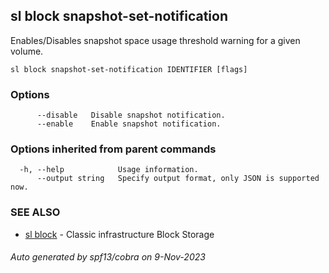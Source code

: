 ## sl block snapshot-set-notification

Enables/Disables snapshot space usage threshold warning for a given volume.

```
sl block snapshot-set-notification IDENTIFIER [flags]
```

### Options

```
      --disable   Disable snapshot notification.
      --enable    Enable snapshot notification.
```

### Options inherited from parent commands

```
  -h, --help            Usage information.
      --output string   Specify output format, only JSON is supported now.
```

### SEE ALSO

* [sl block](sl_block.md)	 - Classic infrastructure Block Storage

###### Auto generated by spf13/cobra on 9-Nov-2023
